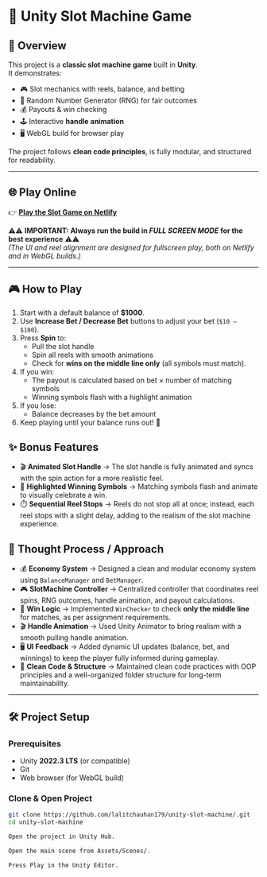 # 🎰 Unity Slot Machine Game

## 📄 Overview
This project is a **classic slot machine game** built in **Unity**.  
It demonstrates:
- 🎮 Slot mechanics with reels, balance, and betting
- 🎲 Random Number Generator (RNG) for fair outcomes
- 💰 Payouts & win checking
- 🕹️ Interactive **handle animation**
- 🖥️ WebGL build for browser play

The project follows **clean code principles**, is fully modular, and structured for readability.

---

## 🌐 Play Online
👉 **[Play the Slot Game on Netlify](https://inspiring-lebkuchen-304934.netlify.app/)**  

⚠️⚠️ **IMPORTANT: Always run the build in *FULL SCREEN MODE* for the best experience** ⚠️⚠️  
*(The UI and reel alignment are designed for fullscreen play, both on Netlify and in WebGL builds.)*

---

## 🎮 How to Play
1. Start with a default balance of **$1000**.
2. Use **Increase Bet / Decrease Bet** buttons to adjust your bet (`$10 – $100`).
3. Press **Spin** to:
   - Pull the slot handle
   - Spin all reels with smooth animations
   - Check for **wins on the middle line only** (all symbols must match).
4. If you win:
   - The payout is calculated based on bet × number of matching symbols
   - Winning symbols flash with a highlight animation
5. If you lose:
   - Balance decreases by the bet amount
6. Keep playing until your balance runs out! 💸

## ✨ Bonus Features  

- 🎬 **Animated Slot Handle** → The slot handle is fully animated and syncs with the spin action for a more realistic feel.  
- 🔦 **Highlighted Winning Symbols** → Matching symbols flash and animate to visually celebrate a win.  
- ⏱️ **Sequential Reel Stops** → Reels do not stop all at once; instead, each reel stops with a slight delay, adding to the realism of the slot machine experience.  

## 🧠 Thought Process / Approach  

- 💰 **Economy System** → Designed a clean and modular economy system using `BalanceManager` and `BetManager`.  
- 🎮 **SlotMachine Controller** → Centralized controller that coordinates reel spins, RNG outcomes, handle animation, and payout calculations.  
- 🎯 **Win Logic** → Implemented `WinChecker` to check **only the middle line** for matches, as per assignment requirements.  
- 🎬 **Handle Animation** → Used Unity Animator to bring realism with a smooth pulling handle animation.  
- 🖥️ **UI Feedback** → Added dynamic UI updates (balance, bet, and winnings) to keep the player fully informed during gameplay.  
- 🧹 **Clean Code & Structure** → Maintained clean code practices with OOP principles and a well-organized folder structure for long-term maintainability.  

---

## 🛠️ Project Setup

### Prerequisites
- Unity **2022.3 LTS** (or compatible)
- Git
- Web browser (for WebGL build)

### Clone & Open Project
```bash
git clone https://github.com/lalitchauhan179/unity-slot-machine/.git
cd unity-slot-machine

Open the project in Unity Hub.

Open the main scene from Assets/Scenes/.

Press Play in the Unity Editor.
